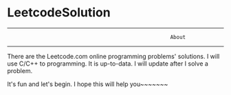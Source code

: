 # LeetcodeSolution

----------------------------------------------------------------------------------------------------------------------
                                                         About                                                        
                                                         
----------------------------------------------------------------------------------------------------------------------
There are the Leetcode.com online programming problems' solutions. I will use C/C++ to programming. It is up-to-data. I will update after I solve a problem. 

It's fun and let's begin. I hope this will help you~~~~~~~
